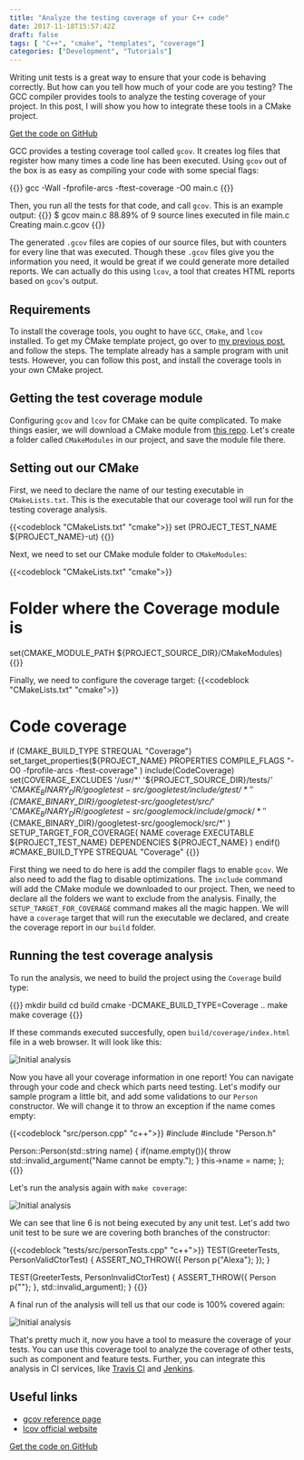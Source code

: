 ```yaml
---
title: "Analyze the testing coverage of your C++ code"
date: 2017-11-18T15:57:42Z
draft: false
tags: [ "C++", "cmake", "templates", "coverage"]
categories: ["Development", "Tutorials"]
---
```

Writing unit tests is a great way to ensure that your code is behaving correctly. But how can you tell how much of your code are you testing? The GCC compiler provides tools to analyze the testing coverage of your project. In this post, I will show you how to integrate these tools in a CMake project.
<!--more-->

<a class=button href="https://github.com/eariassoto/cpp-project-template" target="%5fblank">Get the code on GitHub</a>

GCC provides a testing coverage tool called `gcov`. It creates log files that register how many times a code line has been executed. Using `gcov` out of the box is as easy as compiling your code with some special flags:

{{<codeblock lang="bash">}}
gcc -Wall -fprofile-arcs -ftest-coverage -O0 main.c
{{</codeblock>}}

Then, you run all the tests for that code, and call `gcov`. This is an example output:
{{<codeblock lang="bash">}}
$ gcov main.c 
 88.89% of 9 source lines executed in file main.c
Creating main.c.gcov
{{</codeblock>}}

The generated `.gcov` files are copies of our source files, but with counters for every line that was executed. Though these `.gcov` files give you the information you need, it would be great if we could generate more detailed reports. We can actually do this using `lcov`, a tool that creates HTML reports based on `gcov`'s output.

## Requirements
To install the coverage tools, you ought to have `GCC`, `CMake`, and `lcov` installed. To get my CMake template project, go over to [my previous post](https://eariassoto.github.io/2017/10/test-your-c---code-with-the-google-test-framework/), and follow the steps. The template already has a sample program with unit tests. However, you can follow this post, and install the coverage tools in your own CMake project.

## Getting the test coverage module
Configuring `gcov` and `lcov` for CMake can be quite complicated. To make things easier, we will download a CMake module from [this repo](https://github.com/bilke/cmake-modules/blob/master/CodeCoverage.cmake). Let's create a folder called `CMakeModules` in our project, and save the module file there.

## Setting out our CMake
First, we need to declare the name of our testing executable in `CMakeLists.txt`. This is the executable that our coverage tool will run for the testing coverage analysis.

{{<codeblock "CMakeLists.txt" "cmake">}}
set (PROJECT_TEST_NAME ${PROJECT_NAME}-ut)
{{</codeblock>}}

Next, we need to set our CMake module folder to `CMakeModules`:

{{<codeblock "CMakeLists.txt" "cmake">}}
# Folder where the Coverage module is
set(CMAKE_MODULE_PATH ${PROJECT_SOURCE_DIR}/CMakeModules)
{{</codeblock>}}

Finally, we need to configure the coverage target:
{{<codeblock "CMakeLists.txt" "cmake">}}
# Code coverage
if (CMAKE_BUILD_TYPE STREQUAL "Coverage")
    set_target_properties(${PROJECT_NAME}
        PROPERTIES
        COMPILE_FLAGS "-O0 -fprofile-arcs -ftest-coverage"
    )
    include(CodeCoverage)
    set(COVERAGE_EXCLUDES
        '/usr/*'
		'${PROJECT_SOURCE_DIR}/tests/*'
		'${CMAKE_BINARY_DIR}/googletest-src/googletest/include/gtest/*'
		'${CMAKE_BINARY_DIR}/googletest-src/googletest/src/*'
		'${CMAKE_BINARY_DIR}/googletest-src/googlemock/include/gmock/*'
        '${CMAKE_BINARY_DIR}/googletest-src/googlemock/src/*'
    )
    SETUP_TARGET_FOR_COVERAGE(
	NAME coverage
	EXECUTABLE ${PROJECT_TEST_NAME}
	DEPENDENCIES ${PROJECT_NAME}
    )
endif() #CMAKE_BUILD_TYPE STREQUAL "Coverage"
{{</codeblock>}}

First thing we need to do here is add the compiler flags to enable `gcov`. We also need to add the flag to disable optimizations. The `include` command will add the CMake module we downloaded to our project. Then, we need to declare all the folders we want to exclude from the analysis. Finally, the `SETUP_TARGET_FOR_COVERAGE` command makes all the magic happen. We will have a `coverage` target that will run the executable we declared, and create the coverage report in our `build` folder.

## Running the test coverage analysis
To run the analysis, we need to build the project using the `Coverage` build type:

{{<codeblock lang="bash">}}
mkdir build
cd build
cmake -DCMAKE_BUILD_TYPE=Coverage ..
make
make coverage
{{</codeblock>}}

If these commands executed succesfully, open `build/coverage/index.html` file in a web browser. It will look like this:
 
![Initial analysis](/static/img/lcov1.PNG)

Now you have all your coverage information in one report! You can navigate through your code and check which parts need testing. Let's modify our sample program a little bit, and add some validations to our `Person` constructor. We will change it to throw an exception if the name comes empty:

{{<codeblock "src/person.cpp" "c++">}}
#include <stdexcept>
#include "Person.h"

Person::Person(std::string name) {
	if(name.empty()){
	    throw std::invalid_argument("Name cannot be empty.");
	}
	this->name = name;
};
{{</codeblock>}}

Let's run the analysis again with `make coverage`:

![Initial analysis](/static/img/lcov2.PNG)

We can see that line 6 is not being executed by any unit test. Let's add two unit test to be sure we are covering both branches of the constructor:

{{<codeblock "tests/src/personTests.cpp" "c++">}}
TEST(GreeterTests, PersonValidCtorTest) {
	ASSERT_NO_THROW({
		Person p{"Alexa"};
	});
}

TEST(GreeterTests, PersonInvalidCtorTest) {
	ASSERT_THROW({
		Person p{""};
	}, std::invalid_argument);
}
{{</codeblock>}}

A final run of the analysis will tell us that our code is 100% covered again:

![Initial analysis](/static/img/lcov3.PNG)

That's pretty much it, now you have a tool to measure the coverage of your tests. You can use this coverage tool to analyze the coverage of other tests, such as component and feature tests. Further, you can integrate this analysis in CI services, like [Travis CI](https://travis-ci.org/) and [Jenkins](https://jenkins.io/index.html).

## Useful links
+ [gcov reference page](https://gcc.gnu.org/onlinedocs/gcc-5.3.0/gcc/Gcov.html)
+ [lcov official website](http://ltp.sourceforge.net/coverage/lcov.php)

<a class=button href="https://github.com/eariassoto/cpp-project-template" target="%5fblank">Get the code on GitHub</a>
